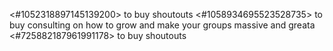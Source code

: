 <#1052318897145139200> 
to buy shoutouts
<#1058934695523528735>
to buy consulting on how to grow and make your groups massive and greata
<#725882187961991178> to buy shoutouts